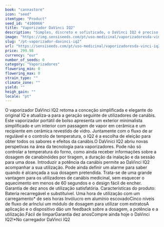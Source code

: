 ```yaml
---
book: "cannastore"
icon: "seed"
itemtype: "Product"
seed_id: "4100066"
title: "Vaporizador DaVinci IQ2"
description: "Simples, discreto e sofisticado, o DaVinci IQ2 é preciso e oferece sabores de exceção. ✔Portátil ✔Potente ✔Bateria substituível Compre o seu."
image: "https://img.sensiseeds.com/pt/uso-medicinal/vaporizadoresda-vinci-iq2-image.png"
slug: "/pt-vaporizador-davinci-iq2"
url: "https://sensiseeds.com/pt/uso-medicinal/vaporizadoresda-vinci-iq2?a_aid=cannastore"
price: 299.98
currency: "eur"
number_of_seeds: 0
category: "Vaporizadores"
flowering_min: 0
flowering_max: 0
strain_type: ""
climate_zone: ""
yield: ""
heigh_gain: ""
locale: "pt"
---
```

O vaporizador DaVinci IQ2 retoma a conceção simplificada e elegante do original IQ e atualiza-a para a geração seguinte de utilizadores de canábis. Este vaporizador portátil de bolso apresenta um exterior minimalista simplificado e um interior com passagem de vapor em cerâmica e um recipiente em cerâmica revestido de vidro. Juntamente com o fluxo de ar regulável e o controlo de temperatura, o IQ2 é a escolha de eleição para obter todos os sabores e efeitos da canábis.O DaVinici IQ2 abriu novas perspetivas na área da tecnologia para vaporizadores. Pode não só controlar a temperatura do forno, como ainda receber informações sobre a dosagem de canabinóides por tiragem, a duração da inalação e da sessão para uma dose. Introduzir a potência da canábis permite ao DaVinci IQ2 acompanhar a sua utilização. Pode ainda definir um alarme para saber quando é alcançada a sua dosagem pretendida. Trata-se de uma grande vantagem para os utilizadores de canábis medicinal, sem esquecer o aquecimento em menos de 60 segundos e o design fácil de encher. Garantia de dez anos de utilização satisfatória. Características do produto: Bateria recarregável e substituível. Uma hora de utilização com um carregamento* de seis horas Invólucro em alumínio escovadoCinco níveis de fluxo de arInclui um módulo de dosagem para utilizar com extratosA aplicação e o dispositivo dão um feedback sobre a dosagem, a potência e a utilização.Fácil de limparGarantia dez anosCompre ainda hoje o DaVinci IQ2!*No carregador DaVinci IQ2
